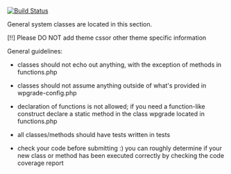 [![Build Status](http://jenkins.pixelgrade.com:8080/buildStatus/icon?job=wpgrade-core)](http://jenkins.pixelgrade.com:8080/job/wpgrade-core/)

General system classes are located in this section.

[!!] Please DO NOT add theme cssor other theme specific information

General guidelines:

 * classes should not echo out anything, with the exception of methods in
   functions.php

 * classes should not assume anything outside of what's provided
   in wpgrade-config.php

 * declaration of functions is not allowed; if you need a function-like
   construct declare a static method in the class wpgrade located
   in functions.php

 * all classes/methods should have tests written in tests

 * check your code before submitting :) you can roughly determine if your new
   class or method has been executed correctly by checking the code coverage
   report
